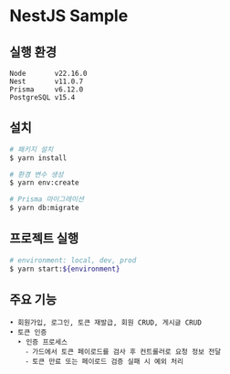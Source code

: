 # NestJS Sample

## 실행 환경

```
Node       v22.16.0
Nest       v11.0.7
Prisma     v6.12.0
PostgreSQL v15.4
```

## 설치

```bash
# 패키지 설치
$ yarn install

# 환경 변수 생성
$ yarn env:create

# Prisma 마이그레이션
$ yarn db:migrate
```

## 프로젝트 실행

```bash
# environment: local, dev, prod
$ yarn start:${environment}
```

## 주요 기능

```
• 회원가입, 로그인, 토큰 재발급, 회원 CRUD, 게시글 CRUD
• 토큰 인증
  ‣ 인증 프로세스
    ⁃ 가드에서 토큰 페이로드를 검사 후 컨트롤러로 요청 정보 전달
    ⁃ 토큰 만료 또는 페이로드 검증 실패 시 예외 처리
```

